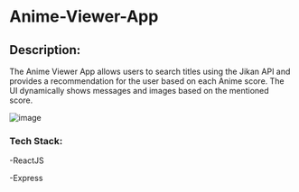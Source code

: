 # Anime-Viewer-App

## Description:

The Anime Viewer App allows users to search titles using the Jikan API and provides a recommendation for the user based on each Anime score. The UI dynamically shows messages and images based on the mentioned score.

![image](https://github.com/JRMZdev/anime-viewer-app/assets/129340846/222371cc-a119-4dff-b819-42616cf9b80a)


### Tech Stack:

  -ReactJS

  
  -Express
  

